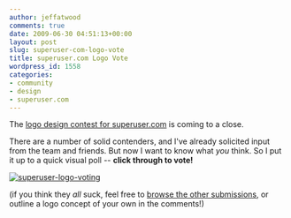 ```yaml
---
author: jeffatwood
comments: true
date: 2009-06-30 04:51:13+00:00
layout: post
slug: superuser-com-logo-vote
title: superuser.com Logo Vote
wordpress_id: 1558
categories:
- community
- design
- superuser.com
---
```



The [logo design contest for superuser.com](http://blog.stackoverflow.com/2009/06/logo-design-contest-for-superuser-com/) is coming to a close.



There are a number of solid contenders, and I've already solicited input from the team and friends. But now I want to know what _you_ think. So I put it up to a quick visual poll -- **click through to vote!**



[![superuser-logo-voting](http://blog.stackoverflow.com/wp-content/uploads/superuser-logo-voting1.png)](http://www.pollsb.com/polls/p2131264-logo_works_best_superuser_com)



(if you think they _all_ suck, feel free to [browse the other submissions](http://www.crowdspring.com/projects/graphic_design/logo/logo_for_superuser_com), or outline a logo concept of your own in the comments!)

